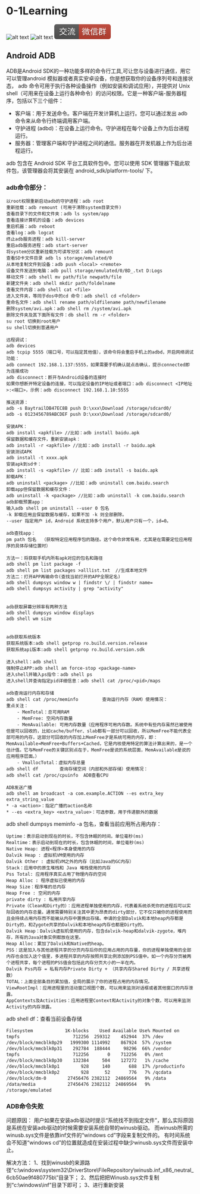 # 0-1Learning

![alt text](../../static/common/svg/luoxiaosheng.svg "公众号")
![alt text](../../static/common/svg/luoxiaosheng_learning.svg "学习")
![alt text](../../static/common/svg/luoxiaosheng_wechat.svg "微信")


## Android ADB
ADB是Android SDK的一种功能多样的命令行工具,可让您与设备进行通信，用它可以管理android 模拟器或者真实安卓设备，你是想获取你的设备序列号和连接状态，
adb 命令可用于执行各种设备操作（例如安装和调试应用），并提供对 Unix shell（可用来在设备上运行各种命令）的访问权限。它是一种客户端-服务器程序，包括以下三个组件：

* 客户端：用于发送命令。客户端在开发计算机上运行。您可以通过发出 adb 命令来从命令行终端调用客户端。
* 守护进程 (adbd)：在设备上运行命令。守护进程在每个设备上作为后台进程运行。
* 服务器：管理客户端和守护进程之间的通信。服务器在开发机器上作为后台进程运行。

adb 包含在 Android SDK 平台工具软件包中。您可以使用 SDK 管理器下载此软件包，该管理器会将其安装在 android_sdk/platform-tools/ 下。

### adb命令部分：
~~~~
以root权限重新启动adb的守护进程：adb root
重新挂载：adb remount (可用于清除system目录文件)
查看目录下的文件和文件夹：adb ls system/app
查看连接计算机的设备：adb devices
重启机器：adb reboot
查看log：adb logcat
终止adb服务进程：adb kill-server
重启adb服务进程：adb start-server 
将system分区重新挂载为可读写分区：adb remount
查看SD卡文件目录 adb ls storage/emulated/0
从本地复制文件到设备：adb push <local> <remote> 
设备文件发送到电脑：adb pull storage/emulated/0/BD_.txt D:Logs
移动文件：adb shell mv path/file newpath/file
新建文件夹：adb shell mkdir path/foldelname
查看文件内容：adb shell cat <file> 
进入文件夹，等同于dos中的cd 命令：adb shell cd <folder> 
重命名文件：adb shell rename path/oldfilename path/newfilename 
删除system/avi.apk：adb shell rm /system/avi.apk
删除文件夹及其下面所有文件：db shell rm -r <folder> 
su root	切换到root用户
su shell切换到普通用户

远程调试：
adb devices
adb tcpip 5555（端口号，可以指定其他值），该命令将会重启手机上的adbd，开启网络调试功能：
adb connect 192.168.1.137:5555，如果需要手机确认就点击确认，提示connected即为连接成功
adb disconnect：断开与Android设备的连接时
如果你想断开特定设备的连接，可以指定设备的IP地址或者端口：adb disconnect <IP地址>:<端口>，示例：adb disconnect 192.168.1.10:5555

推送资源：
adb -s BaytrailDB47EC8B push D:\xxx\Download /storage/sdcard0/
adb -s 0123456789ABCDEF push D:\xxx\Download /storage/sdcard0/

安装APK：
adb install <apkfile> //比如：adb install baidu.apk
保留数据和缓存文件，重新安装apk：
adb install -r <apkfile> //比如：adb install -r baidu.apk
安装测试APK
adb install -t xxxx.apk
安装apk到sd卡：
adb install -s <apkfile> // 比如：adb install -s baidu.apk
卸载APK：
adb uninstall <package> //比如：adb uninstall com.baidu.search
卸载app但保留数据和缓存文件：
adb uninstall -k <package> //比如：adb uninstall -k com.baidu.search
adb卸载预置app：
输入adb shell pm uninstall --user 0 包名 
-k 卸载应用且保留数据与缓存，如果不加 -k 则全部删除。
--user 指定用户 id，Android 系统支持多个用户，默认用户只有一个，id=0。

adb查找app：
pm path 包名  （获取特定应用程序包的路径。这个命令非常有用，尤其是在需要定位应用程序的具体存储位置时）

方法一：将获取手机内所有apk对应的包名和路径
adb shell pm list package -f
adb shell pm list packages >alllist.txt  //生成本地文件
方法二：打开APP再输命令(查找当前打开的APP全限定名)
adb shell dumpsys window w | findstr \/ | findstr name=
adb shell dumpsys activity | grep "activity"


adb获取屏幕分辨率有两种方法
adb shell dumpsys window displays
adb shell wm size


adb获取系统版本
获取系统版本:adb shell getprop ro.build.version.release
获取系统api版本:adb shell getprop ro.build.version.sdk

进入shell：adb shell
强制停止APP:adb shell am force-stop <package-name>
进入shell并输入ps指令：adb shell ps
进入shell并查询指定pid详细信息：adb shell cat /proc/<pid>/maps

adb查询运行内存和存储
adb shell cat /proc/meminfo   		查询运行内存（RAM）使用情况：
重点关注：
    - MemTotal：总可用RAM
    - MemFree: 空闲内存数量         
    - MemAvailable: 可用内存数量（应用程序可用内存数。系统中有些内存虽然已被使用但是可以回收的，比如cache/buffer、slab都有一部分可以回收，所以MemFree不能代表全部可用的内存，这部分可回收的内存加上MemFree才是系统可用的内存，即：MemAvailable≈MemFree+Buffers+Cached，它是内核使用特定的算法计算出来的，是一个估计值。它与MemFree的关键区别点在于，MemFree是说的系统层面，MemAvailable是说的应用程序层面。）
    - VmallocTotal：虚拟内存总量
adb shell df  		查询存储空间（内部和外部存储）使用情况：
adb shell cat /proc/cpuinfo  ADB查看CPU

ADB发送广播
adb shell am broadcast -a com.example.ACTION --es extra_key extra_string_value
* -a <action>：指定广播的action名称
* --es <extra_key> <extra_value>：可选参数，用于传递额外的数据
~~~~

adb shell dumpsys meminfo -a 包名，查看当前应用所占用内存：
```
Uptime：表示启动到现在的时长，不包含休眠的时间，单位毫秒(ms)
Realtime：表示启动到现在的时长，包含休眠的时间，单位毫秒(ms)
Native Heap: 进程<程序>本身使用的内存
Dalvik Heap : 虚拟机VM使用的内存
Dalvik Other : 虚拟机VM之外的内存（比如Java的GC内存）
Stack：应用中的原生堆栈和 Java 堆栈使用的内存
Pss Total: 应用程序真实占用了物理内存的空间
Heap Alloc : 程序虚拟已使用的内存
Heap Size：程序堆的总内存
Heap Free : 空闲的内存
private dirty : 私用共享内存
Private（Clean和Dirty的）：应用进程单独使用的内存，代表着系统杀死你的进程后可以实际回收的内存总量。通常需要特别关注其中更为昂贵的dirty部分，它不仅只被你的进程使用而且会持续占用内存而不能被从内存中置换出存储。申请的全部Dalvik和本地heap内存都是Dirty的，和Zygote共享的Dalvik和本地heap内存也都是Dirty的。
Dalvik Heap：Dalvik虚拟机使用的内存，包含dalvik-heap和dalvik-zygote，堆内存，所有的Java对象实例都放在这里。
Heap Alloc：累加了Dalvik和Native的heap。
PSS：这是加入与其他进程共享的分页内存后你的应用占用的内存量，你的进程单独使用的全部内存也会加入这个值里，多进程共享的内存按照共享比例添加到PSS值中。如一个内存分页被两个进程共享，每个进程的PSS值会包括此内存分页大小的一半在内。
Dalvik Pss内存 = 私有内存Private Dirty + （共享内存Shared Dirty / 共享进程数）
TOTAL：上面全部条目的累加值，全局的展示了你的进程占用的内存情况。
ViewRootImpl：应用进程里的活动窗口视图个数，可以用来监测对话框或者其他窗口的内存泄露。
AppContexts及Activities：应用进程里Context和Activity的对象个数，可以用来监测Activity的内存泄露。
```

adb shell df：查看当前设备存储
```
Filesystem            1K-blocks    Used Available Use% Mounted on
tmpfs                    712256  259312    452944  37% /dev
/dev/block/mmcblk0p29   1999300 1114992    867924  57% /system
/dev/block/mmcblk0p31    292784  188444     98296  66% /vendor
tmpfs                    712256       0    712256   0% /mnt
/dev/block/mmcblk0p30    132384     504    127272   1% /cache
/dev/block/mmcblk0p1        928     140       688  17% /productinfo
/dev/block/mmcblk0p2        928      52       776   7% /qcdata
/dev/block/dm-0        27456476 2382112  24869564   9% /data
/data/media            27456476 2382112  24869564   9% /storage/emulated
```

### ADB命令失败
问题原因：
用户如果在安装adb驱动时提示“系统找不到指定文件”，那么实际原因是系统在安装adb驱动的时候需要安装系统自带的winusb驱动。
而winusb所需的winusb.sys文件是依靠inf文件的“windows cd”字段来复制文件的。
有时间系统会不知道“windows cd”的位置就造成在安装过程中缺少winusb.sys文件而安装中止。


解决方法：
1、找到winusb的来源路径“c:\windows\system32\DriverStore\FileRepository\winusb.inf_x86_neutral_6cb50ae9f480775b\”目录下；
2、然后把把Winusb.sys文件复制到“c:\windows\inf”目录下即可；
3、进行重新安装
